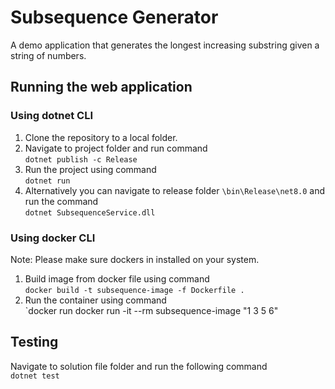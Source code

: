 # Subsequence Generator
A demo application that generates the longest increasing substring given a string of numbers.

## Running the web application

### Using dotnet CLI
1. Clone the repository to a local folder.
2. Navigate to project folder and run command   
`dotnet publish -c Release`
3. Run the project using command  
`dotnet run`
4. Alternatively you can navigate to release folder  `\bin\Release\net8.0`  and run the command   
`dotnet SubsequenceService.dll`
### Using docker CLI
Note: Please make sure dockers in installed on your system.

1. Build image from docker file using command  
`docker build -t subsequence-image -f Dockerfile .`
2. Run the container using command  
`docker run docker run -it --rm subsequence-image "1 3 5 6" 


## Testing
Navigate to solution file folder and run the following command  
`dotnet test`
